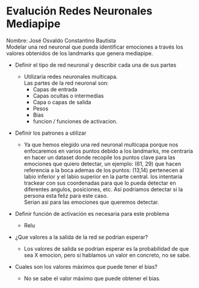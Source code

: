 # Evalución Redes Neuronales Mediapipe

Nombre: José Osvaldo Constantino Bautista  
Modelar una red neuronal que pueda identificar emociones a través los valores obtenidos de los landmarks que genera mediapipe.  

- Definir el tipo de red neuronal y describir cada una de sus partes
    - Utilizaria redes neuronales multicapa.  
    Las partes de la red neuronal son:
        + Capas de entrada
        + Capas ocultas o intermedias
        + Capa o capas de salida
        + Pesos
        + Bias
        + funcion / funciones de activacion.

- Definir los patrones a utilizar
    - Ya que hemos elegido una red neuronal multicapa porque nos enfocaremos en varios puntos debido a los landmarks, me centraria en hacer un dataset donde recopile los puntos clave para las emociones que quiero detectar, un ejemplo: (61, 29) que hacen referencia a la boca ademas de los puntos:  (13,14) pertenecen al labio inferior y el labio superior en la parte central. los intentaria trackear con sus coordenadas para que lo pueda detectar en diferentes angulos, posiciones, etc. Así podriamos detectar si la persona esta feliz para este caso.   
    Serian asi para las emociones que queremos detectar.

- Definir función de activación es necesaria para este problema  
    + Relu
- ¿Que valores a la salida de la red se podrian esperar?
    - Los valores de salida se podrian esperar es la probabilidad de que sea X emocion, pero si hablamos un valor en concreto, no se sabe.

- Cuales son los valores máximos que puede tener el bias?
    - No se sabe el valor máximo que puede obtener el bias.
